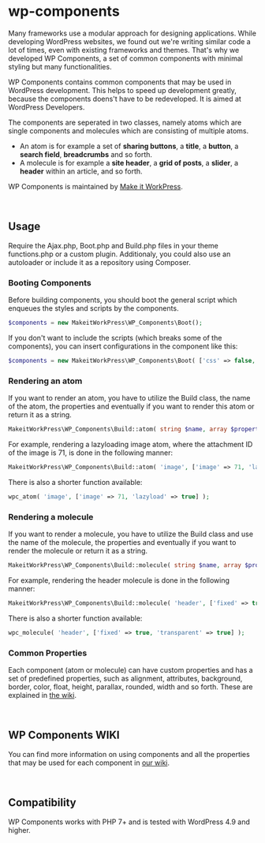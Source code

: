 # wp-components
Many frameworks use a modular approach for designing applications. While developing WordPress websites, we found out we're writing similar code a lot of times, even with existing frameworks and themes. That's why we developed WP Components, a set of common components with minimal styling but many functionalities.

WP Components contains common components that may be used in WordPress development. This helps to speed up development greatly, because the components doens't have to be redeveloped. It is aimed at WordPress Developers.

The components are seperated in two classes, namely atoms which are single components and molecules which are consisting of multiple atoms.
* An atom is for example a set of **sharing buttons**, a **title**, a **button**, a **search field**, **breadcrumbs** and so forth.
* A molecule is for example a **site header**, a **grid of posts**, a **slider**, a **header** within an article, and so forth.

WP Components is maintained by [Make it WorkPress](https://www.makeitworkpress.com/scripts/wp-components/).

&nbsp;
## Usage

Require the Ajax.php, Boot.php and Build.php files in your theme functions.php or a custom plugin. Additionaly, you could also use an autoloader or include it as a repository using Composer. 

### Booting Components
Before building components, you should boot the general script which enqueues the styles and scripts by the components.


```php
$components = new MakeitWorkPress\WP_Components\Boot();
```

If you don't want to include the scripts (which breaks some of the components), you can insert configurations in the component like this:

```php
$components = new MakeitWorkPress\WP_Components\Boot( ['css' => false, 'js' => false] );
```

### Rendering an atom
If you want to render an atom, you have to utilize the Build class, the name of the atom, the properties and eventually if you want to render this atom or return it as a string.

```php
MakeitWorkPress\WP_Components\Build::atom( string $name, array $properties, boolean $render = true );
```

For example, rendering a lazyloading image atom, where the attachment ID of the image is 71, is done in the following manner:

```php
MakeitWorkPress\WP_Components\Build::atom( 'image', ['image' => 71, 'lazyload' => true] );
```

There is also a shorter function available:

```php
wpc_atom( 'image', ['image' => 71, 'lazyload' => true] );
```

### Rendering a molecule
If you want to render a molecule, you have to utilize the Build class and use the name of the molecule, the properties and eventually if you want to render the molecule or return it as a string.

```php
MakeitWorkPress\WP_Components\Build::molecule( string $name, array $properties, boolean $render = true );
```

For example, rendering the header molecule is done in the following manner:

```php
MakeitWorkPress\WP_Components\Build::molecule( 'header', ['fixed' => true, 'transparent' => true] );
```

There is also a shorter function available:

```php
wpc_molecule( 'header', ['fixed' => true, 'transparent' => true] );
```

### Common Properties
Each component (atom or molecule) can have custom properties and has a set of predefined properties, such as alignment, attributes, background, border, color, float, height, parallax, rounded, width and so forth. 
These are explained in [the wiki](https://github.com/makeitworkpress/wp-components/wiki/Common-Properties).

&nbsp;
## WP Components WIKI
You can find more information on using components and all the properties that may be used for each component in [our wiki](https://github.com/makeitworkpress/wp-components/wiki).

&nbsp;
## Compatibility
WP Components works with PHP 7+ and is tested with WordPress 4.9 and higher.
